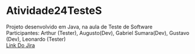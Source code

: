 <h1><strong>Atividade24TesteS</strong></h1>
Projeto desenvolvido em Java, na aula de Teste de Software<br>
Participantes: Arthur (Tester), Augusto(Dev), Gabriel Sumara(Dev), Gustavo (Dev), Leonardo (Tester) <br>
<a href="https://aagg353.atlassian.net/jira/software/projects/AAGG/boards/1">Link Do Jira</a>
